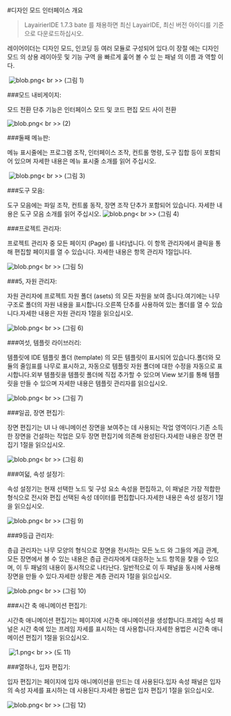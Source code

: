 #디자인 모드 인터페이스 개요

>LayairierIDE 1.7.3 bate 를 채용하면 최신 LayairIDE, 최신 버전 아이디를 기준으로 다운로드하십시오.

레이어이더는 디자인 모드, 인코딩 등 여러 모듈로 구성되어 있다.이 장절 에는 디자인 모드 의 상용 레이아웃 및 기능 구역 을 빠르게 훑어 볼 수 있 는 패널 의 이름 과 역할 이다.



​	 ![blob.png](img/1.png)< br >>
(그림 1)



###모드 내비게이지:

모드 전환 단추 기능은 인터페이스 모드 및 코드 편집 모드 사이 전환

​![blob.png](img/2.png)< br >>
(2)



###둘째 메뉴판:

메뉴 표시줄에는 프로그램 조작, 인터페이스 조작, 컨트롤 명령, 도구 집합 등이 포함되어 있으며 자세한 내용은 메뉴 표시줄 소개를 읽어 주십시오.



​	![blob.png](img/3.png)< br >>
(그림 3)



 



###도구 모음:

도구 모음에는 파일 조작, 컨트롤 동작, 장면 조작 단추가 포함되어 있습니다. 자세한 내용은 도구 모음 소개를 읽어 주십시오.
​![blob.png](img/4.png)< br >>
(그림 4)



###프로젝트 관리자:

프로젝트 관리자 중 모든 페이지 (Page) 를 나타냅니다. 이 항목 관리자에서 클릭을 통해 편집할 페이지를 열 수 있습니다. 자세한 내용은 항목 관리자 1절입니다.

​![blob.png](img/5.png)< br >>
(그림 5)



 



###5, 자원 관리자:

자원 관리자에 프로젝트 자원 폴더 (asets) 의 모든 자원을 보여 줍니다.여기에는 나무 구조로 폴더의 자원 내용을 표시합니다.오른쪽 단추를 사용하여 있는 폴더를 열 수 있습니다.자세한 내용은 자원 관리자 1절을 읽으십시오.

​![blob.png](img/6.png)< br >>
(그림 6)



 



###여섯, 템플릿 라이브러리:

템플릿에 IDE 템플릿 폴더 (template) 의 모든 템플릿이 표시되어 있습니다.폴더와 모듈의 줄임표를 나무로 표시하고, 자동으로 템플릿 자원 폴더에 대한 수정을 자동으로 표시합니다.외부 템플릿을 템플릿 폴더에 직접 추가할 수 있으며 View 보기를 통해 템플릿을 만들 수 있으며 자세한 내용은 템플릿 관리자를 읽으십시오.

​![blob.png](img/7.png)< br >>
(그림 7)



 



###일곱, 장면 편집기:

장면 편집기는 UI 나 애니메이션 장면을 보여주는 데 사용되는 작업 영역이다.기존 소득한 장면을 건설하는 작업은 모두 장면 편집기에 의존해 완성된다.자세한 내용은 장면 편집기 1절을 읽으십시오.

​![blob.png](img/8.png)< br >>
(그림 8)



  



###여덟, 속성 설정기:

속성 설정기는 현재 선택한 노드 및 구성 요소 속성을 편집하고, 이 패널은 가장 적합한 형식으로 전시와 편집 선택된 속성 데이터를 편집합니다.자세한 내용은 속성 설정기 1절을 읽으십시오.

​![blob.png](img/9.png)< br >>
(그림 9)



###9등급 관리자:

층급 관리자는 나무 모양의 형식으로 장면을 전시하는 모든 노드 와 그들의 계급 관계, 모든 장면에서 볼 수 있는 내용은 층급 관리자에게 대응하는 노드 항목을 찾을 수 있으며, 이 두 패널의 내용이 동시적으로 나타난다. 일반적으로 이 두 패널을 동시에 사용해 장면을 만들 수 있다.자세한 상황은 계층 관리자 1절을 읽으십시오.

​![blob.png](img/10.png)< br >>
(그림 10)



###시간 축 애니메이션 편집기:

시간축 애니메이션 편집기는 페이지에 시간축 애니메이션을 생성합니다.프레임 속성 패널은 시간 축에 있는 프레임 자세를 표시하는 데 사용합니다.자세한 용법은 시간축 애니메이션 편집기 1절을 읽으십시오.



​	![1.png](img/11.png)< br >>
(도 11)



###열하나, 입자 편집기:

입자 편집기는 페이지에 입자 애니메이션을 만드는 데 사용된다.입자 속성 패널은 입자의 속성 자세를 표시하는 데 사용된다.자세한 용법은 입자 편집기 1절을 읽으십시오.

​![blob.png](img/12.gif)< br >>
(그림 12)